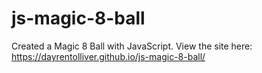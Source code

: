 # js-magic-8-ball
Created a Magic 8 Ball with JavaScript.
View the site here: https://dayrentolliver.github.io/js-magic-8-ball/
